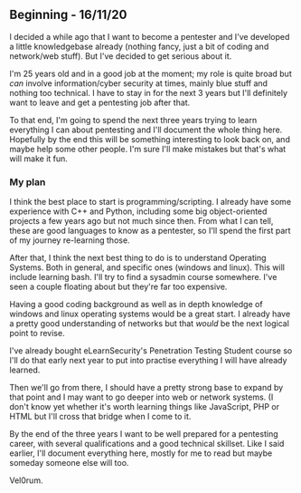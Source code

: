 ## Beginning - 16/11/20

I decided a while ago that I want to become a pentester and I've developed a little knowledgebase already (nothing fancy, just a bit of coding and network/web stuff). But I've decided to get serious about it.

I'm 25 years old and in a good job at the moment; my role is quite broad but *can* involve information/cyber security at times, mainly blue stuff and nothing too technical. I have to stay in for the next 3 years but I'll definitely want to leave and get a pentesting job after that. 

To that end, I'm going to spend the next three years trying to learn everything I can about pentesting and I'll document the whole thing here. Hopefully by the end this will be something interesting to look back on, and maybe help some other people. I'm sure I'll make mistakes but that's what will make it fun.

### My plan

I think the best place to start is programming/scripting. I already have some experience with C++ and Python, including some big object-oriented projects a few years ago but not much since then. From what I can tell, these are good languages to know as a pentester, so I'll spend the first part of my journey re-learning those.

After that, I think the next best thing to do is to understand Operating Systems. Both in general, and specific ones (windows and linux). This will include learning bash. I'll try to find a sysadmin course somewhere. I've seen a couple floating about but they're far too expensive. 

Having a good coding background as well as in depth knowledge of windows and linux operating systems would be a great start. I already have a pretty good understanding of networks but that *would* be the next logical point to revise.

I've already bought eLearnSecurity's Penetration Testing Student course so I'll do that early next year to put into practise everything I will have already learned. 

Then we'll go from there, I should have a pretty strong base to expand by that point and I may want to go deeper into web or network systems. (I don't know yet whether it's worth learning things like JavaScript, PHP or HTML but I'll cross that bridge when I come to it.

By the end of the three years I want to be well prepared for a pentesting career, with several qualifications and a good technical skillset. Like I said earlier, I'll document everything here, mostly for me to read but maybe someday someone else will too.

Vel0rum.
